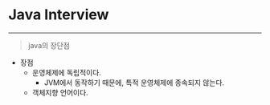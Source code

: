 # Java Interview
---
>java의 장단점
- 장점
  - 운영체제에 독립적이다.
    - JVM에서 동작하기 때문에, 특적 운영체제에 종속되지 않는다.
  - 객체지향 언어이다.
